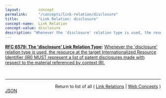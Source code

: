 ```yaml
---
layout:        concept
permalink:     "/concepts/link-relation/disclosure"
title:         "Link Relation: disclosure"
concept-name:  Link Relation
concept-value: disclosure
description: "Whenever the 'disclosure' relation type is used, the resource at the target Internationalized Resource Identifier (IRI) MUST represent a list of patent disclosures made with respect to the material referenced by context IRI."
---
```


**[RFC 6579: The 'disclosure' Link Relation Type](/specs/IETF/RFC/6579 "This document specifies the 'disclosure' link relation type. It designates a list of IPR disclosures made with respect to the material for which such a relation type is specified."):** [Whenever the 'disclosure' relation type is used, the resource at the target Internationalized Resource Identifier (IRI) MUST represent a list of patent disclosures made with respect to the material referenced by context IRI.](http://tools.ietf.org/html/rfc6579#section-2 "Read documentation for Link Relation &#34;disclosure&#34;")

<br/>
<hr/>

<p style="float : left"><a href="./disclosure.json" title="JSON representing this particular Web Concept value">JSON</a></p>
<p style="text-align: right">Return to list of all ( <a href="../link-relation/">Link Relations</a> | <a href="../">Web Concepts</a> )</p>
